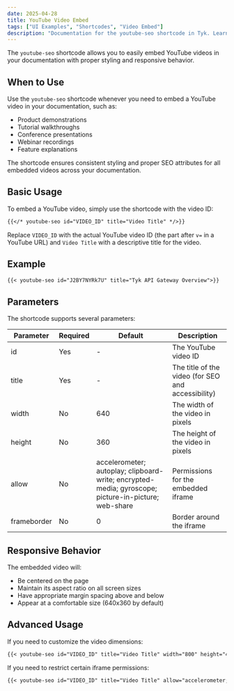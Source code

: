 ```yaml
---
date: 2025-04-28
title: YouTube Video Embed
tags: ["UI Examples", "Shortcodes", "Video Embed"]
description: "Documentation for the youtube-seo shortcode in Tyk. Learn how to embed YouTube videos in your documentation with proper styling and responsive behavior."
---
```


The `youtube-seo` shortcode allows you to easily embed YouTube videos in your documentation with proper styling and responsive behavior.

## When to Use

Use the `youtube-seo` shortcode whenever you need to embed a YouTube video in your documentation, such as:

- Product demonstrations
- Tutorial walkthroughs
- Conference presentations
- Webinar recordings
- Feature explanations

The shortcode ensures consistent styling and proper SEO attributes for all embedded videos across your documentation.

## Basic Usage

To embed a YouTube video, simply use the shortcode with the video ID:

```md
{{</* youtube-seo id="VIDEO_ID" title="Video Title" */>}}
```

Replace `VIDEO_ID` with the actual YouTube video ID (the part after `v=` in a YouTube URL) and `Video Title` with a descriptive title for the video.

## Example

```md
{{< youtube-seo id="J2BY7NYRk7U" title="Tyk API Gateway Overview">}}
```

## Parameters

The shortcode supports several parameters:

| Parameter | Required | Default | Description |
|-----------|----------|---------|-------------|
| id | Yes | - | The YouTube video ID |
| title | Yes | - | The title of the video (for SEO and accessibility) |
| width | No | 640 | The width of the video in pixels |
| height | No | 360 | The height of the video in pixels |
| allow | No | accelerometer; autoplay; clipboard-write; encrypted-media; gyroscope; picture-in-picture; web-share | Permissions for the embedded iframe |
| frameborder | No | 0 | Border around the iframe |

## Responsive Behavior

The embedded video will:
- Be centered on the page
- Maintain its aspect ratio on all screen sizes
- Have appropriate margin spacing above and below
- Appear at a comfortable size (640x360 by default)

## Advanced Usage

If you need to customize the video dimensions:

```md
{{< youtube-seo id="VIDEO_ID" title="Video Title" width="800" height="450" >}}
```

If you need to restrict certain iframe permissions:

```md
{{< youtube-seo id="VIDEO_ID" title="Video Title" allow="accelerometer; encrypted-media" >}}
```
